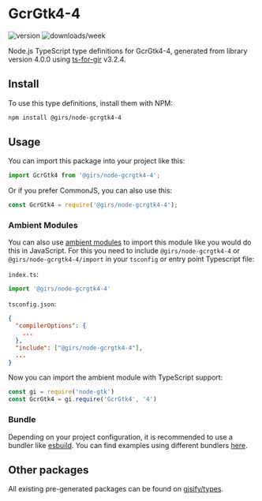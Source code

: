 
# GcrGtk4-4

![version](https://img.shields.io/npm/v/@girs/node-gcrgtk4-4)
![downloads/week](https://img.shields.io/npm/dw/@girs/node-gcrgtk4-4)


Node.js TypeScript type definitions for GcrGtk4-4, generated from library version 4.0.0 using [ts-for-gir](https://github.com/gjsify/ts-for-gir) v3.2.4.


## Install

To use this type definitions, install them with NPM:
```bash
npm install @girs/node-gcrgtk4-4
```

## Usage

You can import this package into your project like this:
```ts
import GcrGtk4 from '@girs/node-gcrgtk4-4';
```

Or if you prefer CommonJS, you can also use this:
```ts
const GcrGtk4 = require('@girs/node-gcrgtk4-4');
```

### Ambient Modules

You can also use [ambient modules](https://github.com/gjsify/ts-for-gir/tree/main/packages/cli#ambient-modules) to import this module like you would do this in JavaScript.
For this you need to include `@girs/node-gcrgtk4-4` or `@girs/node-gcrgtk4-4/import` in your `tsconfig` or entry point Typescript file:

`index.ts`:
```ts
import '@girs/node-gcrgtk4-4'
```

`tsconfig.json`:
```json
{
  "compilerOptions": {
    ...
  },
  "include": ["@girs/node-gcrgtk4-4"],
  ...
}
```

Now you can import the ambient module with TypeScript support: 

```ts
const gi = require('node-gtk')
const GcrGtk4 = gi.require('GcrGtk4', '4')
```


### Bundle

Depending on your project configuration, it is recommended to use a bundler like [esbuild](https://esbuild.github.io/). You can find examples using different bundlers [here](https://github.com/gjsify/ts-for-gir/tree/main/examples).

## Other packages

All existing pre-generated packages can be found on [gjsify/types](https://github.com/gjsify/types).

